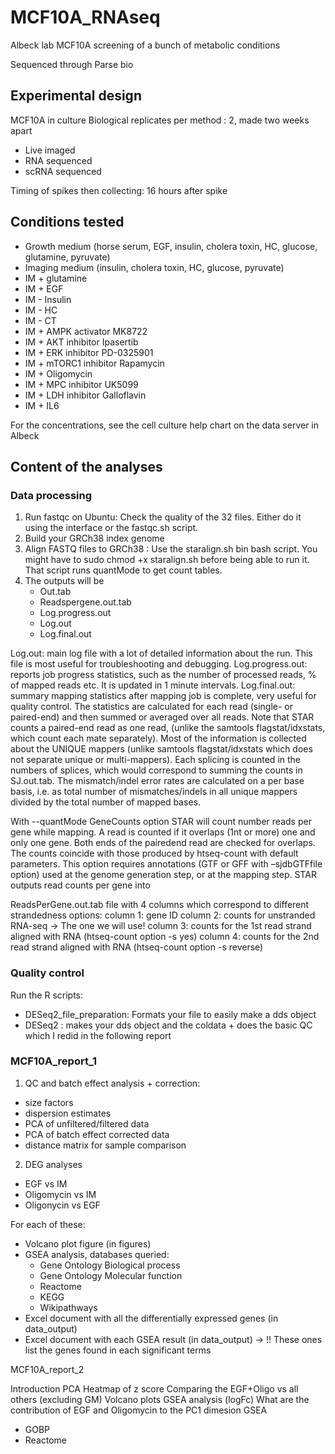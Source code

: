 # MCF10A_RNAseq

Albeck lab MCF10A screening of a bunch of metabolic conditions

Sequenced through Parse bio

## Experimental design

MCF10A in culture
Biological replicates per method : 2, made two weeks apart
- Live imaged
- RNA sequenced
- scRNA sequenced

Timing of spikes then collecting: 16 hours after spike

## Conditions tested

- Growth medium (horse serum, EGF, insulin, cholera toxin, HC, glucose, glutamine, pyruvate)
- Imaging medium (insulin, cholera toxin, HC, glucose, pyruvate)
- IM + glutamine
- IM + EGF
- IM - Insulin
- IM - HC
- IM - CT
- IM + AMPK activator MK8722
- IM + AKT inhibitor Ipasertib
- IM + ERK inhibitor PD-0325901
- IM + mTORC1 inhibitor Rapamycin
- IM + Oligomycin
- IM + MPC inhibitor UK5099
- IM + LDH inhibitor Galloflavin
- IM + IL6

For the concentrations, see the cell culture help chart on the data server in Albeck

## Content of the analyses

### Data processing

1. Run fastqc on Ubuntu: Check the quality of the 32 files. Either do it using the interface or the fastqc.sh script.
2. Build your GRCh38 index genome
3. Align FASTQ files to GRCh38 : Use the staralign.sh bin bash script. You might have to sudo chmod +x staralign.sh before being able to run it. That script runs quantMode to get count tables.
4. The outputs will be
    - Out.tab
    - Readspergene.out.tab
    - Log.progress.out
    - Log.out
    - Log.final.out

Log.out: main log file with a lot of detailed information about the run. This file is most useful for troubleshooting and debugging. Log.progress.out: reports job progress statistics, such as the number of processed reads, % of mapped reads etc. It is updated in 1 minute intervals.
 Log.final.out: summary mapping statistics after mapping job is complete, very useful for quality control. The statistics are calculated for each read (single- or paired-end) and then summed or averaged over all reads. Note that STAR counts a paired-end read as one read, (unlike the samtools flagstat/idxstats, which count each mate separately). Most of the information is collected about the UNIQUE mappers (unlike samtools flagstat/idxstats which does not separate unique or multi-mappers). Each splicing is counted in the numbers of splices, which would correspond to summing the counts in SJ.out.tab. The mismatch/indel error rates are calculated on a per base basis, i.e. as total number of mismatches/indels in all unique mappers divided by the total number of mapped bases.

With --quantMode GeneCounts option STAR will count number reads per gene while mapping.
A read is counted if it overlaps (1nt or more) one and only one gene. Both ends of the pairedend read are checked for overlaps. The counts coincide with those produced by htseq-count with
default parameters. This option requires annotations (GTF or GFF with –sjdbGTFfile option) used
at the genome generation step, or at the mapping step. STAR outputs read counts per gene into

ReadsPerGene.out.tab file with 4 columns which correspond to different strandedness options:
column 1: gene ID
column 2: counts for unstranded RNA-seq -> The one we will use!
column 3: counts for the 1st read strand aligned with RNA (htseq-count option -s yes)
column 4: counts for the 2nd read strand aligned with RNA (htseq-count option -s reverse)

### Quality control

Run the R scripts:
- DESeq2_file_preparation: Formats your file to easily make a dds object
- DESeq2 : makes your dds object and the coldata + does the basic QC which I redid in the following report

### MCF10A_report_1

1. QC and batch effect analysis + correction:

  - size factors
  - dispersion estimates
  - PCA of unfiltered/filtered data
  - PCA of batch effect corrected data
  - distance matrix for sample comparison

2. DEG analyses

  - EGF vs IM
  - Oligomycin vs IM
  - Oligonycin vs EGF

For each of these:

  - Volcano plot figure (in figures)
  - GSEA analysis, databases queried:
    - Gene Ontology Biological process
    - Gene Ontology Molecular function
    - Reactome
    - KEGG
    - Wikipathways
- Excel document with all the differentially expressed genes (in data_output)
- Excel document with each GSEA result (in data_output) -> !! These ones list the genes found in each significant terms


MCF10A_report_2


Introduction
PCA
Heatmap of z score
Comparing the EGF+Oligo vs all others (excluding GM)
Volcano plots
GSEA analysis (logFc)
What are the contribution of EGF and Oligomycin to the PC1 dimesion
GSEA
 - GOBP
 - Reactome

















